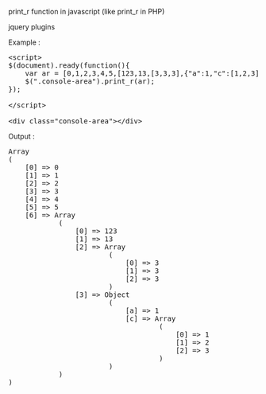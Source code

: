 print_r function in javascript (like print_r in PHP)

jquery plugins

Example :
<pre>
&lt;script&gt;
$(document).ready(function(){
	var ar = [0,1,2,3,4,5,[123,13,[3,3,3],{"a":1,"c":[1,2,3]}]];
	$(".console-area").print_r(ar);
});

&lt;/script&gt;

&lt;div class="console-area"&gt;&lt;/div&gt;
</pre>
Output :
<pre>
Array 
(
    [0] => 0
    [1] => 1
    [2] => 2
    [3] => 3
    [4] => 4
    [5] => 5
    [6] => Array 
            (
                [0] => 123
                [1] => 13
                [2] => Array 
                        (
                            [0] => 3
                            [1] => 3
                            [2] => 3
                        )
                [3] => Object 
                        (
                            [a] => 1
                            [c] => Array 
                                    (
                                        [0] => 1
                                        [1] => 2
                                        [2] => 3
                                    )
                        )
            )
)
</pre>